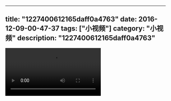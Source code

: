 
---
title: "1227400612165daff0a4763"
date: 2016-12-09-00-47-37
tags: ["小视频"]
category: "小视频"
description: "1227400612165daff0a4763"
---
<video src="http://ohtsqip0g.bkt.clouddn.com/1227400612165daff0a4763.mp4" controls="controls"></video>

